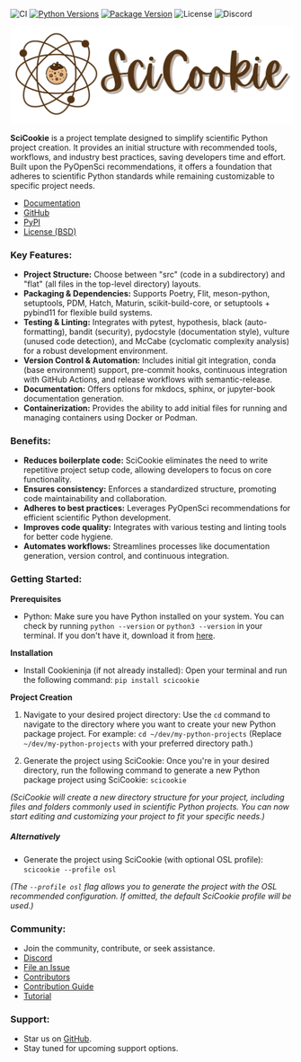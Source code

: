 ![CI](https://img.shields.io/github/actions/workflow/status/osl-incubator/scicookie/main.yaml?logo=github&label=CI)
[![Python Versions](https://img.shields.io/pypi/pyversions/scicookie)](https://pypi.org/project/scicookie/)
[![Package Version](https://img.shields.io/pypi/v/scicookie?color=blue)](https://pypi.org/project/scicookie/)
![License](https://img.shields.io/pypi/l/scicookie?color=blue)
![Discord](https://img.shields.io/discord/796786891798085652?logo=discord&color=blue)

![logo_scicookie.png](images%2Flogo_scicookie.png)

**SciCookie** is a project template designed to simplify scientific Python project creation. It provides an initial structure with recommended tools, workflows, and industry best practices, saving developers time and effort. Built upon the PyOpenSci recommendations, it offers a foundation that adheres to scientific Python standards while remaining customizable to specific project needs.

- [Documentation](https://osl-incubator.github.io/scicookie/)
- [GitHub](https://github.com/osl-incubator/scicookie)
- [PyPI](https://pypi.org/project/scicookie/)
- [License (BSD)](https://github.com/osl-incubator/scicookie/blob/main/LICENSE)

### Key Features:
- **Project Structure:** Choose between "src" (code in a subdirectory) and "flat" (all files in the top-level directory) layouts.
- **Packaging & Dependencies:** Supports Poetry, Flit, meson-python, setuptools, PDM, Hatch, Maturin, scikit-build-core, or setuptools + pybind11 for flexible build systems.
- **Testing & Linting:** Integrates with pytest, hypothesis, black (auto-formatting), bandit (security), pydocstyle (documentation style), vulture (unused code detection), and McCabe (cyclomatic complexity analysis) for a robust development environment.
- **Version Control & Automation:** Includes initial git integration, conda (base environment) support, pre-commit hooks, continuous integration with GitHub Actions, and release workflows with semantic-release.
- **Documentation:** Offers options for mkdocs, sphinx, or jupyter-book documentation generation.
- **Containerization:** Provides the ability to add initial files for running and managing containers using Docker or Podman.

### Benefits:
- **Reduces boilerplate code:** SciCookie eliminates the need to write repetitive project setup code, allowing developers to focus on core functionality.
- **Ensures consistency:** Enforces a standardized structure, promoting code maintainability and collaboration.
- **Adheres to best practices:** Leverages PyOpenSci recommendations for efficient scientific Python development.
- **Improves code quality:** Integrates with various testing and linting tools for better code hygiene.
- **Automates workflows:** Streamlines processes like documentation generation, version control, and continuous integration.

### Getting Started:
**Prerequisites**
- Python: Make sure you have Python installed on your system. You can check by running `python --version` or `python3 --version` in your terminal. If you don't have it, download it from [here](https://www.python.org/downloads/).

**Installation**
- Install Cookieninja (if not already installed):
  Open your terminal and run the following command:
  `pip install scicookie`

**Project Creation**
1. Navigate to your desired project directory:
 Use the `cd` command to navigate to the directory where you want to create your new Python package project. For example:
`cd ~/dev/my-python-projects`
(Replace `~/dev/my-python-projects` with your preferred directory path.)

2. Generate the project using SciCookie:
Once you're in your desired directory, run the following command to generate a new Python package project using SciCookie:
`scicookie`

_(SciCookie will create a new directory structure for your project, including files and folders commonly used in scientific Python projects. You can now start editing and customizing your project to fit your specific needs.)_

##### _Alternatively_
- Generate the project using SciCookie (with optional OSL profile):
`scicookie --profile osl`

_(The `--profile osl` flag allows you to generate the project with the OSL recommended configuration. If omitted, the default SciCookie profile will be used.)_

### Community:
- Join the community, contribute, or seek assistance.
- [Discord](https://discord.gg/huPRh422)
- [File an Issue](https://github.com/osl-incubator/scicookie/issues)
- [Contributors](https://github.com/osl-incubator/scicookie/graphs/contributors)
- [Contribution Guide](https://github.com/osl-incubator/scicookie/blob/main/docs/contributing.md)
- [Tutorial](https://youtu.be/GozNb4i47Ds?si=MIqJC56Ernvxpj_i)

### Support:
- Star us on [GitHub](https://github.com/osl-incubator/scicookie).
- Stay tuned for upcoming support options.

